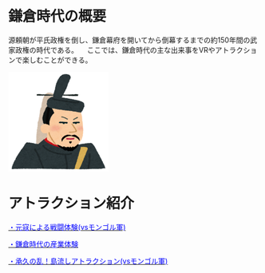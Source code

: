 # 鎌倉時代の概要
  源頼朝が平氏政権を倒し、鎌倉幕府を開いてから倒幕するまでの約150年間の武家政権の時代である。
  　ここでは、鎌倉時代の主な出来事をVRやアトラクションで楽しむことができる。
   
<img src="yoritomo.png" width="200" height="200"/>

# アトラクション紹介
  [<span style="color: blue;">・元寇による戦闘体験(vsモンゴル軍)</span>](https://takajo-soft13.github.io/Kamakura/Genkou)
  
  [<span style="color: blue;">・鎌倉時代の産業体験</span>](https://takajo-soft13.github.io/Kamakura/sangyou)
  
  [<span style="color: blue;">・承久の乱！島流しアトラクション(vsモンゴル軍)</span>](https://takajo-soft13.github.io/Kamakura/joukyuu)
